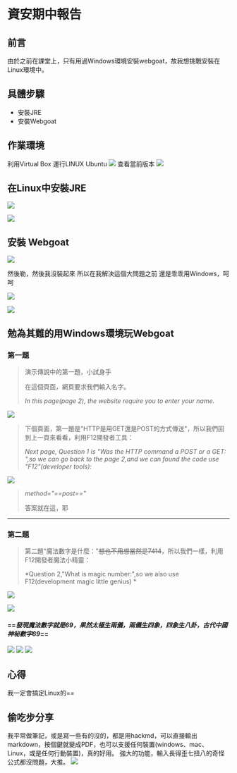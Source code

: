 # 資安期中報告

## 前言
由於之前在課堂上，只有用過Windows環境安裝webgoat，故我想挑戰安裝在Linux環境中。
## 具體步驟
* 安裝JRE
* 安裝Webgoat
## 作業環境
利用Virtual Box 運行LINUX Ubuntu
![](https://i.imgur.com/cY47TsZ.jpg)
查看當前版本
![](https://i.imgur.com/talpE7Z.png)

## 在Linux中安裝JRE
![](https://i.imgur.com/GJWQfRU.png)

![](https://i.imgur.com/KoJWZxD.png)

## 安裝 Webgoat
![](https://i.imgur.com/fO4kOMO.png)

然後勒，然後我沒裝起來
所以在我解決這個大問題之前
還是乖乖用Windows，呵呵

![](https://i.imgur.com/KB11l4f.png)

![](https://i.imgur.com/TKOv8p2.png)

## 勉為其難的用Windows環境玩Webgoat
### 第一題

>演示傳說中的第一題，小試身手
>
>在這個頁面，網頁要求我們輸入名字。
>
>*In this page(page 2), the website require you to enter your name.*

![](https://i.imgur.com/4upAWii.png)

>下個頁面，第一題是"HTTP是用GET還是POST的方式傳送"，所以我們回到上一頁來看看，利用F12開發者工具：
>
>*Next page, Question 1 is "Was the HTTP command a POST or a GET:	",so we can go back to the page 2,and we can found the code use "F12"(developer tools):*


![](https://i.imgur.com/vINUE9x.png)

>*method="==post=="*
>
>答案就在這，耶

--------------------
### 第二題

>第二題"魔法數字是什麼："~~想也不用想當然是7414~~，所以我們一樣，利用F12開發者魔法小精靈：
>
>*Question 2,"What is magic number:",so we also use F12(development magic little genius) *


 ![](https://i.imgur.com/Qwg9CVK.png)

![](https://i.imgur.com/uzapVkk.png)

#### ==*發現魔法數字就是69，果然太極生兩儀，兩儀生四象，四象生八卦，古代中國神秘數字69*==

![](https://i.imgur.com/vmDaHen.png)
![](https://i.imgur.com/MfZAhkG.png)
![](https://i.imgur.com/UC2SwgW.jpg)

## 心得
我一定會搞定Linux的==


## 偷吃步分享

我平常做筆記，或是寫一些有的沒的，都是用hackmd，可以直接輸出markdown，按個鍵就變成PDF，也可以支援任何裝置(windows、mac、Linux，或是任何行動裝置)，真的好用。
強大的功能，輸入長得歪七扭八的奇怪公式都沒問題，大推。
![](https://i.imgur.com/fqPGIKX.png)

